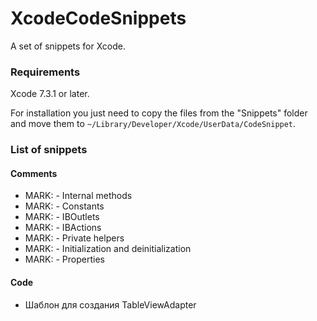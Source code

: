 # XcodeCodeSnippets
A set of snippets for Xcode.

### Requirements
Xcode 7.3.1 or later.

For installation you just need to copy the files from the "Snippets" folder and move them to `~/Library/Developer/Xcode/UserData/CodeSnippet`.

### List of snippets
#### Comments
* MARK: - Internal methods
* MARK: - Constants
* MARK: - IBOutlets
* MARK: - IBActions
* MARK: - Private helpers
* MARK: - Initialization and deinitialization
* MARK: - Properties
#### Code
* Шаблон для создания TableViewAdapter
